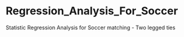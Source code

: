 # Regression_Analysis_For_Soccer
Statistic Regression Analysis for Soccer matching - Two legged ties
